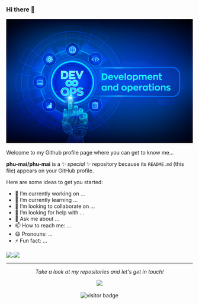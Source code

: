 ### Hi there 👋

![](https://github.com/phu-mai/phu-mai/blob/main/banner.png)

Welcome to my Github profile page where you can get to know me...

**phu-mai/phu-mai** is a ✨ _special_ ✨ repository because its `README.md` (this file) appears on your GitHub profile.

Here are some ideas to get you started:

- 🔭 I’m currently working on ...
- 🌱 I’m currently learning ...
- 👯 I’m looking to collaborate on ...
- 🤔 I’m looking for help with ...
- 💬 Ask me about ...
- 📫 How to reach me: ...
- 😄 Pronouns: ...
- ⚡ Fun fact: ...


<a href="https://github.com/https://github.com/phu-mai">
  <img align="center" src="https://github-readme-stats.vercel.app/api/top-langs/?username=https://github.com/phu-mai&hide=html,css&theme=radical&layout=compact" />
</a>
<a href="https://github.com/https://github.com/phu-mai">
  <img align="center" src="https://github-readme-stats.vercel.app/api?username=https://github.com/phu-mai&count_private=true&theme=radical&hide=contribs&show_icons=true&hide_title=true" />
</a>

<hr>
<p align="center">
  <i>Take a look at my repositories and let's get in touch!</i>

<p align="center">
<a href= "https://www.linkedin.com/in/m-phu/"><img src="https://image.flaticon.com/icons/png/32/174/174857.png"/></a>
</p>

<p  align="center">
<img src="https://visitor-badge.laobi.icu/badge?page_id=phu-mai" alt="visitor badge"/>       
</p>
